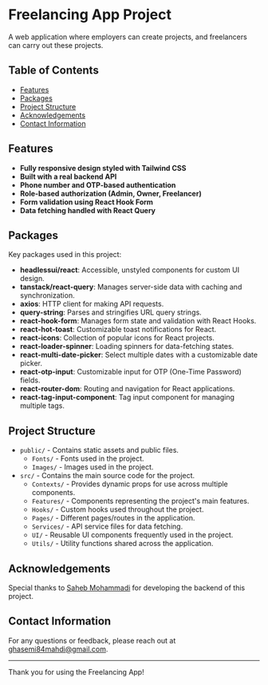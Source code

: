 # Freelancing App Project

A web application where employers can create projects, and freelancers can carry out these projects.

## Table of Contents

- [Features](#features)
- [Packages](#packages)
- [Project Structure](#project-structure)
- [Acknowledgements](#acknowledgements)
- [Contact Information](#contact-information)

## Features

- **Fully responsive design styled with Tailwind CSS**
- **Built with a real backend API**
- **Phone number and OTP-based authentication**
- **Role-based authorization (Admin, Owner, Freelancer)**
- **Form validation using React Hook Form**
- **Data fetching handled with React Query**

## Packages

Key packages used in this project:

- **headlessui/react**: Accessible, unstyled components for custom UI design.
- **tanstack/react-query**: Manages server-side data with caching and synchronization.
- **axios**: HTTP client for making API requests.
- **query-string**: Parses and stringifies URL query strings.
- **react-hook-form**: Manages form state and validation with React Hooks.
- **react-hot-toast**: Customizable toast notifications for React.
- **react-icons**: Collection of popular icons for React projects.
- **react-loader-spinner**: Loading spinners for data-fetching states.
- **react-multi-date-picker**: Select multiple dates with a customizable date picker.
- **react-otp-input**: Customizable input for OTP (One-Time Password) fields.
- **react-router-dom**: Routing and navigation for React applications.
- **react-tag-input-component**: Tag input component for managing multiple tags.

## Project Structure

- `public/` - Contains static assets and public files.
   - `Fonts/` - Fonts used in the project.
   - `Images/` - Images used in the project.
- `src/` - Contains the main source code for the project.
  - `Contexts/` - Provides dynamic props for use across multiple components.
  - `Features/` - Components representing the project's main features.
  - `Hooks/` - Custom hooks used throughout the project.
  - `Pages/` - Different pages/routes in the application.
  - `Services/` - API service files for data fetching.
  - `UI/` - Reusable UI components frequently used in the project.
  - `Utils/` - Utility functions shared across the application.

## Acknowledgements

Special thanks to [Saheb Mohammadi](https://github.com/sahebmohammadi) for developing the backend of this project.

## Contact Information

For any questions or feedback, please reach out at [ghasemi84mahdi@gmail.com](mailto:ghasemi84mahdi@gmail.com).

---

Thank you for using the Freelancing App!
